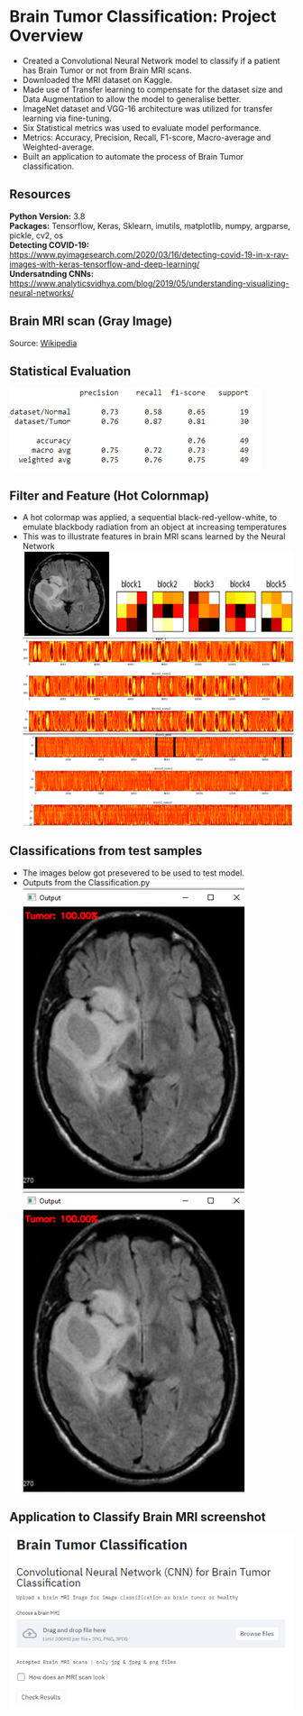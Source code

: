 # Brain Tumor Classification: Project Overview 
- Created a Convolutional Neural Network model to classify if a patient has Brain Tumor or not from Brain MRI scans. 
- Downloaded the MRI dataset on Kaggle.
- Made use of Transfer learning to compensate for the dataset size and Data Augmentation to allow the model to generalise better. 
- ImageNet dataset and VGG-16 architecture was utilized for transfer learning via fine-tuning.
- Six Statistical metrics was used to evaluate model performance.
- Metrics: Accuracy, Precision, Recall, F1-score, Macro-average and Weighted-average. 
- Built an application to automate the process of Brain Tumor classification. 

## Resources
**Python Version:** 3.8 <br>
**Packages:** Tensorflow, Keras, Sklearn, imutils, matplotlib, numpy, argparse, pickle, cv2, os <br>
**Detecting COVID-19:** https://www.pyimagesearch.com/2020/03/16/detecting-covid-19-in-x-ray-images-with-keras-tensorflow-and-deep-learning/ <br>
**Undersatnding CNNs:** https://www.analyticsvidhya.com/blog/2019/05/understanding-visualizing-neural-networks/ <br>

## Brain MRI scan (Gray Image)
Source: [Wikipedia](https://en.wikipedia.org/wiki/Brain_tumor)

## Statistical Evaluation 
![Metric](https://github.com/Ellie190/Brain-Tumor-Classification/blob/main/Figures/Statistical%20Metrics.png)

## Filter and Feature (Hot Colornmap)
- A hot colormap was applied, a sequential black-red-yellow-white, to emulate blackbody radiation from an object at increasing temperatures
- This was to illustrate features in brain MRI scans learned by the Neural Network
![Hot Filter](https://github.com/Ellie190/Brain-Tumor-Classification/blob/main/Figures/Hot%20Filter.png) 
![Feature](https://github.com/Ellie190/Brain-Tumor-Classification/blob/main/Figures/Feature%20(Hot).png)
![Feature2](https://github.com/Ellie190/Brain-Tumor-Classification/blob/main/Figures/Feature%202%20(Hot).png)

## Classifications from test samples
- The images below got presevered to be used to test model. <br>
- Outputs from the Classification.py <br> 
![Tumor](https://github.com/Ellie190/Brain-Tumor-Classification/blob/main/Figures/TumorClassfication.png)
![Normal](https://github.com/Ellie190/Brain-Tumor-Classification/blob/main/Figures/TumorClassfication.png)

## Application to Classify Brain MRI screenshot
![App](https://github.com/Ellie190/Brain-Tumor-Classification/blob/main/Figures/AppScreenshot1.png)

